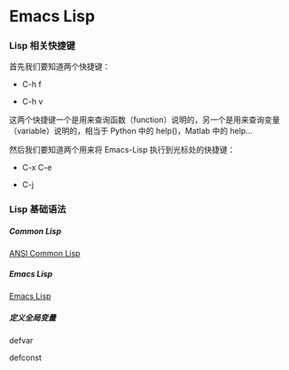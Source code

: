 # Emacs Lisp

### Lisp 相关快捷键

首先我们要知道两个快捷键：

* C-h f

* C-h v 

这两个快捷键一个是用来查询函数（function）说明的，另一个是用来查询变量（variable）说明的，相当于 Python 中的 help()，Matlab 中的 help...

然后我们要知道两个用来将 Emacs-Lisp 执行到光标处的快捷键：

* C-x C-e

* C-j


### Lisp 基础语法

##### Common Lisp

[ANSI Common Lisp](http://acl.readthedocs.io/en/latest/)


##### Emacs Lisp

[Emacs Lisp](http://smacs.github.io/)


##### 定义全局变量

defvar

defconst
